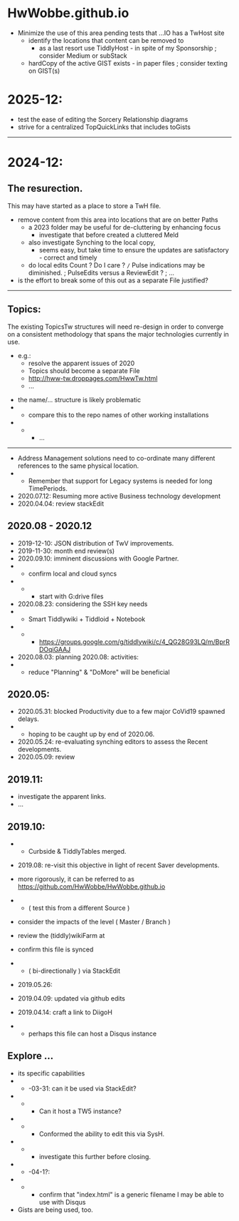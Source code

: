 # HwWobbe.github.io
- Minimize the use of this area pending tests that ...IO has a TwHost site
  - identify the locations that content can be removed to
    - as a last resort use TiddlyHost - in spite of my Sponsorship ; consider Medium or subStack
  - hardCopy of the active GIST exists -  in paper files ; consider texting on GIST(s)

# 2025-12:
- test the ease of editing the Sorcery Relationship diagrams
- strive for a centralized TopQuickLinks that includes toGists


<hr>

# 2024-12:
## The resurection.
This may have started as a place to store a TwH file.
- remove content from this area into locations that are on better Paths
  - a 2023 folder may be useful for de-cluttering by enhancing focus
    - investigate that before created a cluttered Meld
  - also investigate Synching to the local copy,
    - seems easy, but take time to ensure the updates are satisfactory - correct and timely
  - do local edits Count ?  Do I care ? `/` Pulse indications may be diminished. ; PulseEdits versus a ReviewEdit ? ; ... 
- is the effort to break some of this out as a separate File justified?

<hr>

## Topics:
The existing TopicsTw structures will need re-design in order to converge on a consistent methodology that spans the major technologies currently in use.
- e.g.:
  - resolve the apparent issues of 2020
  - Topics should become a separate File
  - http://hww-tw.droppages.com/HwwTw.html
  -  ...

* the name/... structure is likely problematic
* * compare this to the repo names of other working installations
* * * ...

----

* Address Management solutions need to co-ordinate many different references to the same physical location.
* * Remember that support for Legacy systems is needed for long TimePeriods.
* 2020.07.12: Resuming more active Business technology development
* 2020.04.04: review stackEdit

## 2020.08 - 2020.12
* 2019-12-10: JSON distribution of TwV improvements.
* 2019-11-30: month end review(s)
* 2020.09.10: imminent discussions with Google Partner.
* * confirm local and cloud syncs
* * * start with G:drive files
* 2020.08.23: considering the SSH key needs
* * Smart Tiddlywiki + Tiddloid + Notebook
* * * https://groups.google.com/g/tiddlywiki/c/4_QG28G93LQ/m/BprRDOqiGAAJ
* 2020.08.03: planning 2020.08: activities:
* * reduce "Planning" & "DoMore" will be beneficial

## 2020.05:
* 2020.05.31: blocked Productivity due to a few major CoVid19 spawned delays.
* * hoping to be caught up by end of 2020.06.
* 2020.05.24: re-evaluating synching editors to assess the Recent developments.
* 2020.05.09: review 

## 2019.11:
* investigate the apparent links.
* ...

## 2019.10:
* * Curbside & TiddlyTables merged.

* 2019.08: re-visit this objective in light of recent Saver developments.
* more rigorously, it can be referred to as https://github.com/HwWobbe/HwWobbe.github.io
* * ( test this from a different Source )
* consider the impacts of the level  ( Master / Branch )
* review the (tiddly)wikiFarm at 
* confirm this file is synced 
* * ( bi-directionally ) via StackEdit
* 2019.05.26: 
* 2019.04.09: updated via github edits
* 2019.04.14: craft a link to DiigoH
* * perhaps this file can host a Disqus instance


## Explore ...

* its specific capabilities
* * -03-31: can it be used via StackEdit?
* * * Can it host a TW5 instance?
* * * Conformed the ability to edit this via SysH.
* * * investigate this further before closing.
* * -04-1?:
* * * confirm that "index.html" is a generic filename I may be able to use with Disqus
* Gists are being used, too.
